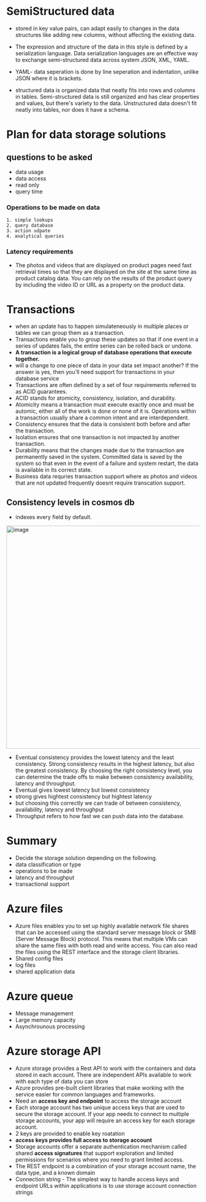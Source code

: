 # SemiStructured data
- stored in key value pairs, can adapt easily to changes in the data structures like adding new columns, without affecting the existing data.
-  The expression and structure of the data in this style is defined by a serialization language. Data serialization languages are an effective way to exchange semi-structured data across system JSON, XML, YAML.
- YAML- data seperation is done by line seperation and indentation, unlike JSON where it is brackets.

- structured data is organized data that neatly fits into rows and columns in tables. Semi-structured data is still organized and has clear properties and values, but there's variety to the data. Unstructured data doesn't fit neatly into tables, nor does it have a schema.

# Plan for data storage solutions
## questions to be asked
- data usage
- data access
- read only
- query time
### Operations to be made on data
    1. simple lookups
    2. query database
    3. action udpate
    4. analytical queries
### Latency requirements
- The photos and videos that are displayed on product pages need fast retrieval times so that they are displayed on the site at the same time as product catalog data. You can rely on the results of the product query by including the video ID or URL as a property on the product data.

# Transactions
- when an update has to happen simulateneously in multiple places or tables we can group them as a transaction.
- Transactions enable you to group these updates so that if one event in a series of updates fails, the entire series can be rolled back or undone.
- **A transaction is a logical group of database operations that execute together.**
- will a change to one piece of data in your data set impact another? If the answer is yes, then you'll need support for transactions in your database service
- Transactions are often defined by a set of four requirements referred to as ACID guarantees.
- ACID stands for atomicity, consistency, isolation, and durability.
- Atomicity means a transaction must execute exactly once and must be automic, either all of the work is done or none of it is. Operations within a transaction usually share a common intent and are interdependent.
- Consistency ensures that the data is consistent both before and after the transaction.
- Isolation ensures that one transaction is not impacted by another transaction.
- Durability means that the changes made due to the transaction are permanently saved in the system. Committed data is saved by the system so that even in the event of a failure and system restart, the data is available in its correct state.
- Business data requries transaction support where as photos and videos that are not updated frequently doesnt require transcation support.
## Consistency levels in cosmos db
- indexes every field by default.
  
<img width="581" alt="image" src="https://github.com/deepakgowtham/Datascience_Basics/assets/47908891/b6bbbaab-79ad-4379-846d-2d7f833ccc0a">

- Eventual consistency provides the lowest latency and the least consistency. Strong consistency results in the highest latency, but also the greatest consistency. By choosing the right consistency level, you can determine the trade offs to make between consistency availability, latency and throughput.
- Eventual gives lowest latency but lowest consistency
- strong gives hightest consistency but hightest latency
- but choosing this correctly we can trade of between consistency, availability, latency and throughput
- Throughput refers to how fast we can push data into the database.

# Summary
- Decide the storage solution depending on the following.
- data classification or type
- operations to be made
- latency and throughput
- transactional support


# Azure files
- Azure files enables you to set up highly available network file shares that can be accessed using the standard server message block or SMB (Server Message Block) protocol. This means that multiple VMs can share the same files with both read and write access. You can also read the files using the REST interface and the storage client libraries.
- Shared config files
- log files
- shared application data

# Azure queue
- Message management
- Large memory capacity
- Asynchrounous processing

# Azure storage API
- Azure storage provides a Rest API to work with the containers and data stored in each account. There are independent APIs available to work with each type of data you can store
-  Azure provides pre-built client libraries that make working with the service easier for common languages and frameworks.
-  Need an **access key and endpoint** to access the storage account
-  Each storage account has two unique access keys that are used to secure the storage account. If your app needs to connect to multiple storage accounts, your app will require an access key for each storage account.
-  2 keys are provided to enable key roatation
-  **access keys provides full access to storage account**
-  Storage accounts offer a separate authentication mechanism called shared **access signatures** that support exploration and limited permissions for scenarios where you need to grant limited access.
-  The REST endpoint is a combination of your storage account name, the data type, and a known domain
-  Connection string - The simplest way to handle access keys and endpoint URLs within applications is to use storage account connection strings
